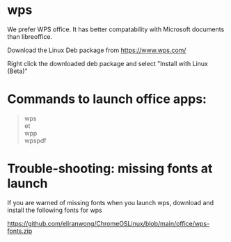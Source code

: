 # wps

We prefer WPS office.  It has better compatability with Microsoft documents than libreoffice.

Download the Linux Deb package from https://www.wps.com/

Right click the downloaded deb package and select "Install with Linux (Beta)"

# Commands to launch office apps:

> wps<br>
> et<br>
> wpp<br>
> wpspdf

# Trouble-shooting: missing fonts at launch

If you are warned of missing fonts when you launch wps, download and install the following fonts for wps

https://github.com/eliranwong/ChromeOSLinux/blob/main/office/wps-fonts.zip

